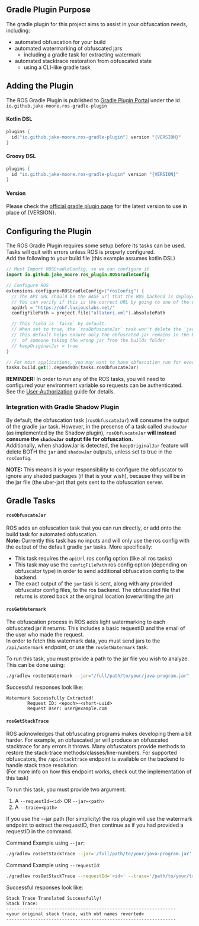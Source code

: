 ## Gradle Plugin Purpose
The gradle plugin for this project aims to assist in your obfuscation needs, including:
- automated obfuscation for your build
- automated watermarking of obfuscated jars
  - including a gradle task for extracting watermark
- automated stacktrace restoration from obfuscated state
  - using a CLI-like gradle task

## Adding the Plugin
The ROS Gradle Plugin is published to [Gradle Plugin Portal](https://plugins.gradle.org/plugin/io.github.jake-moore.ros-gradle-plugin) under the id `io.github.jake-moore.ros-gradle-plugin`  

#### Kotlin DSL
```kotlin
plugins {
  id("io.github.jake-moore.ros-gradle-plugin") version "{VERSION}"
}
```

#### Groovy DSL
```groovy
plugins {
  id "io.github.jake-moore.ros-gradle-plugin" version "{VERSION}"
}
```

#### Version
Please check the [official gradle plugin page](https://plugins.gradle.org/plugin/io.github.jake-moore.ros-gradle-plugin) for the latest version to use in place of {VERSION}.

## Configuring the Plugin
The ROS Gradle Plugin requires some setup before its tasks can be used. Tasks will quit with errors unless ROS is properly configured.  
Add the following to your build file (this example assumes kotlin DSL)
```kotlin
// Must Import ROSGradleConfig, so we can configure it
import io.github.jake_moore.ros_plugin.ROSGradleConfig

// Configure ROS
extensions.configure<ROSGradleConfig>("rosConfig") {
  // The API URL should be the BASE url that the ROS backend is deployed to.
  // You can verify if this is the correct URL by going to one of the endpoints, like '${apiUrl}/api/obfuscate' and verifying the GET request responded with a ready message.
  apiUrl = "https://obf.luxiouslabs.net/"
  configFilePath = project.file("allatori.xml").absolutePath

  // This field is `false` by default.
  // When set to true, the `rosObfuscateJar` task won't delete the `jar` and `shadowJar` outputs
  // This default helps ensure only the obfuscated jar remains in the build folder, reducing the chance
  //  of someone taking the wrong jar from the builds folder
  // keepOriginalJar = true
}

// For most applications, you may want to have obfuscation run for every build
tasks.build.get().dependsOn(tasks.rosObfuscateJar)
```




**REMINDER:** In order to run any of the ROS tasks, you will need to configured your environment variable so requests can be authenticated. See the [User-Authorization](https://github.com/Jake-Moore/remote-obfuscation-server/blob/main/.docs/User-Authorization.md) guide for details.

### Integration with Gradle Shadow Plugin
By default, the obfuscation task (`rosObfuscateJar`) will consume the output of the gradle `jar` task. However, in the presense of a task called `shadowJar` (as implemented by the Shadow plugin), `rosObfuscateJar` **will instead consume the `shadowJar` output file for obfuscation.**  
Additionally, when shadowJar is detected, the `keepOriginalJar` feature will delete BOTH the `jar` and `shadowJar` outputs, unless set to true in the `rosConfig`.  

**NOTE:** This means it is your responsibility to configure the obfuscator to ignore any shaded packages (if that is your wish), because they will be in the jar file (the uber-jar) that gets sent to the obfuscation server.


## Gradle Tasks
#### `rosObfuscateJar`
ROS adds an obfuscation task that you can run directly, or add onto the build task for automated obfuscation.  
**Note:** Currently this task has no inputs and will only use the ros config with the output of the default gradle `jar` tasks. More specifically:
- This task requires the `apiUrl` ros config option (like all ros tasks)
- This task may use the `configFilePath` ros config option (depending on obfuscator type) in order to send additional obfuscation config to the backend.
- The exact output of the `jar` task is sent, along with any provided obfuscator config files, to the ros backend. The obfuscated file that returns is stored back at the original location (overwriting the jar)

#### `rosGetWatermark`
The obfuscation process in ROS adds light watermarking to each obfuscated jar it returns. This includes a basic requestID and the email of the user who made the request.  
In order to fetch this watermark data, you must send jars to the `/api/watermark` endpoint, or use the `rosGetWatermark` task.  

To run this task, you must provide a path to the jar file you wish to analyze. This can be done using:
```bash
./gradlew rosGetWatermark --jar="/full/path/to/your/java-program.jar"
```

Successful responses look like:
```
Watermark Successfully Extracted!
        Request ID: <epoch>-<short-uuid>
        Request User: user@example.com
```

#### `rosGetStackTrace`
ROS acknowledges that obfuscating programs makes developing them a bit harder. For example, an obfuscated jar will produce an obfuscated stacktrace for any errors it throws. Many obfuscators provide methods to restore the stack-trace methods/classes/line-numbers. For supported obfuscators, the `/api/stacktrace` endpoint is available on the backend to handle stack trace resolution.  
(For more info on how this endpoint works, check out the implementation of this task)  

To run this task, you must provide two argument:
1. A `--requestId=<id>` OR `--jar=<path>`
2. A `--trace=<path>`

If you use the --jar path (for simplicity) the ros plugin will use the watermark endpoint to extract the requestID, then continue as if you had provided a requestID in the command.

Command Example using `--jar`:
```bash
./gradlew rosGetStackTrace --jar='/full/path/to/your/java-program.jar' --trace='/path/to/your/trace-file.txt'
```

Command Example using `--requestId`:
```bash
./gradlew rosGetStackTrace --requestId='<id>' --trace='/path/to/your/trace-file.txt'
```

Successful responses look like:
```
Stack Trace Translated Successfully!
Stack Trace:
----------------------------------------------------------------
<your original stack trace, with obf names reverted>
----------------------------------------------------------------
```